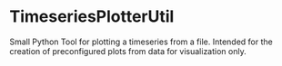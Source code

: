# TimeseriesPlotterUtil
Small Python Tool for plotting a timeseries from a file. Intended for the creation of preconfigured plots from data for visualization only.
